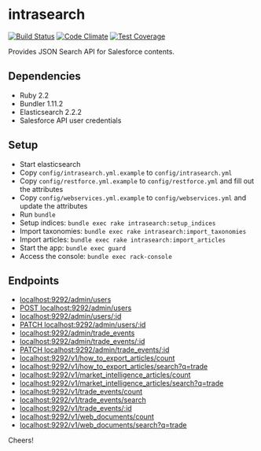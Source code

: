 # intrasearch

[![Build Status](https://travis-ci.org/GovWizely/intrasearch.svg?branch=travis)](https://travis-ci.org/GovWizely/intrasearch)
[![Code Climate](https://codeclimate.com/github/GovWizely/intrasearch/badges/gpa.svg)](https://codeclimate.com/github/GovWizely/intrasearch)
[![Test Coverage](https://codeclimate.com/github/GovWizely/intrasearch/badges/coverage.svg)](https://codeclimate.com/github/GovWizely/intrasearch/coverage)

Provides JSON Search API for Salesforce contents.

## Dependencies

- Ruby 2.2
- Bundler 1.11.2
- Elasticsearch 2.2.2
- Salesforce API user credentials

## Setup

- Start elasticsearch
- Copy `config/intrasearch.yml.example` to `config/intrasearch.yml`
- Copy `config/restforce.yml.example` to `config/restforce.yml` and fill out the attributes
- Copy `config/webservices.yml.example` to `config/webservices.yml` and update the attributes
- Run `bundle`
- Setup indices: `bundle exec rake intrasearch:setup_indices`
- Import taxonomies: `bundle exec rake intrasearch:import_taxonomies`
- Import articles: `bundle exec rake intrasearch:import_articles`
- Start the app: `bundle exec guard`
- Access the console: `bundle exec rack-console`

## Endpoints

- [localhost:9292/admin/users](http://localhost:9292/admin/users)
- [POST localhost:9292/admin/users](http://localhost:9292/admin/users)
- [localhost:9292/admin/users/:id](http://localhost:9292/admin/users/:id)
- [PATCH localhost:9292/admin/users/:id](http://localhost:9292/admin/users/:id)
- [localhost:9292/admin/trade_events](http://localhost:9292/admin/trade_events)
- [localhost:9292/admin/trade_events/:id](http://localhost:9292/admin/trade_events/:id)
- [PATCH localhost:9292/admin/trade_events/:id](http://localhost:9292/admin/trade_events/:id)
- [localhost:9292/v1/how_to_export_articles/count](http://localhost:9292/v1/how_to_export_articles/count)
- [localhost:9292/v1/how_to_export_articles/search?q=trade](http://localhost:9292/v1/how_to_export_articles/search?q=trade)
- [localhost:9292/v1/market_intelligence_articles/count](http://localhost:9292/v1/market_intelligence_articles/count)
- [localhost:9292/v1/market_intelligence_articles/search?q=trade](http://localhost:9292/v1/market_intelligence_articles/search?q=trade)
- [localhost:9292/v1/trade_events/count](http://localhost:9292/v1/trade_events/count)
- [localhost:9292/v1/trade_events/search](http://localhost:9292/v1/trade_events/search?q=trade)
- [localhost:9292/v1/trade_events/:id](http://localhost:9292/v1/trade_events/:id)
- [localhost:9292/v1/web_documents/count](http://localhost:9292/v1/web_documents/count)
- [localhost:9292/v1/web_documents/search?q=trade](http://localhost:9292/v1/web_documents/search?domain=CHANGEME&q=trade)

Cheers!
